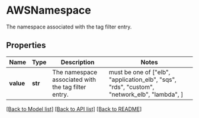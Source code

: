 # AWSNamespace

The namespace associated with the tag filter entry.

## Properties
Name | Type | Description | Notes
------------ | ------------- | ------------- | -------------
**value** | **str** | The namespace associated with the tag filter entry. |  must be one of ["elb", "application_elb", "sqs", "rds", "custom", "network_elb", "lambda", ]

[[Back to Model list]](README.md#documentation-for-models) [[Back to API list]](README.md#documentation-for-api-endpoints) [[Back to README]](README.md)


